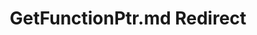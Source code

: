 ---
title: GetFunctionPtr.md Redirect
redirect_to: /Pages/StereoKit/Backend.OpenXR/GetFunctionPtr.html
---